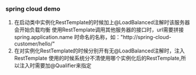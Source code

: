 ### spring cloud demo

1. 在启动类中实例化RestTemplate的时候加上@LoadBalanced注解时该服务器会开始负载均衡
使用RestTemplate调用其他服务器的接口时，url需要拼接spring.application.name
时命名的名称，如："http://spring-cloud-customer/hello/"
2. 在对实例化RestTemplate的时候分别开有无@LoadBalanced注解时，注入RestTemplate
使用的时候系统分不清使用哪个实例化后的RestTemplate,所以注入时需要加@Qualifier来指定
